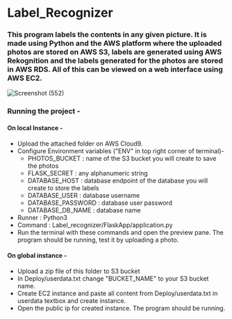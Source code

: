 # Label_Recognizer
### This program labels the contents in any given picture. It is made using Python and the AWS platform where the uploaded photos are stored on AWS S3, labels are generated using AWS Rekognition and the labels generated for the photos are stored in AWS RDS. All of this can be viewed on a web interface using AWS EC2.

![Screenshot (552)](https://user-images.githubusercontent.com/28104166/99189260-5d56c280-2786-11eb-9879-dc182932fd68.png)

### Running the project -
#### On local Instance - 
- Upload the attached folder on AWS Cloud9.
- Configure Environment variables ("ENV" in top right corner of terminal)-
  - PHOTOS_BUCKET : name of the S3 bucket you will create to save the photos
  - FLASK_SECRET : any alphanumeric string
  - DATABASE_HOST : database endpoint of the database you will create to store the labels 
  - DATABASE_USER : database username 
  - DATABASE_PASSWORD : database user password
  - DATABASE_DB_NAME : database name 
- Runner : Python3
- Command : Label_recognizer/FlaskApp/application.py
- Run the terminal with these commands and open the preview pane. The program should be running, test it by uploading a photo.

#### On global instance - 
- Upload a zip file of this folder to S3 bucket
- In Deploy/userdata.txt change "BUCKET_NAME" to your S3 bucket name.
- Create EC2 instance and paste all content from Deploy/userdata.txt in userdata textbox and create instance.
- Open the public ip for created instance. The program should be running. 



